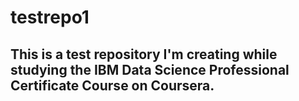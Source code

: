 # testrepo1
## This is a test repository I'm creating while studying the IBM Data Science Professional Certificate Course on Coursera.
